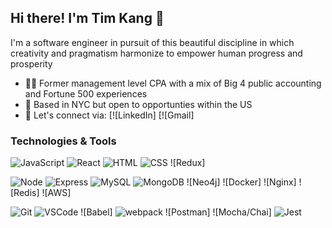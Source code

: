 ## Hi there! I'm Tim Kang 👋
I'm a software engineer in pursuit of this beautiful discipline in which creativity and pragmatism harmonize to empower human progress and prosperity
- 🙋‍♂️ Former management level CPA with a mix of Big 4 public accounting and Fortune 500 experiences
- 📍 Based in NYC but open to opportunties within the US 
- 💬 Let's connect via:
[![LinkedIn]
[![Gmail]

### Technologies & Tools
![JavaScript](https://img.shields.io/badge/JavaScript%20-%23323330.svg?&style=flat-square&logo=javascript&logoColor=%23F7DF1E)
![React](https://img.shields.io/badge/React%20-%2320232a.svg?&style=flat-square&logo=react&logoColor=%2361DAFB)
![HTML](https://img.shields.io/badge/HTML5%20-%23E34F26.svg?&style=flat-square&logo=html5&logoColor=white)
![CSS](https://img.shields.io/badge/CSS3%20-%231572B6.svg?&style=flat-square&logo=css3&logoColor=white)
![Redux]

![Node](https://img.shields.io/badge/Node.js%20-%2343853D.svg?&style=flat-square&logo=node.js&logoColor=white)
![Express](https://img.shields.io/badge/Express%20-%23404d59.svg?&style=flat-square)
![MySQL](https://img.shields.io/badge/MySQL-%2300f.svg?&style=flat-square&logo=mysql&logoColor=white)
![MongoDB](https://img.shields.io/badge/MongoDB-%234ea94b.svg?&style=flat-square&logo=mongodb&logoColor=white)
![Neo4j]
![Docker]
![Nginx]
![Redis]
![AWS]

![Git](https://img.shields.io/badge/Git%20-%23F05033.svg?&style=flat-square&logo=git&logoColor=white)
![VSCode](https://img.shields.io/badge/VS%20Code%20-%23007ACC.svg?&style=flat-square&logo=visual-studio-code&logoColor=white)
![Babel]
![webpack](https://img.shields.io/badge/webpack%20-%238DD6F9.svg?&style=flat-square&logo=webpack&logoColor=black)
![Postman]
![Mocha/Chai]
![Jest](https://img.shields.io/badge/Jest%20-%23C21325.svg?&style=flat-square&logo=Jest&logoColor=white)

